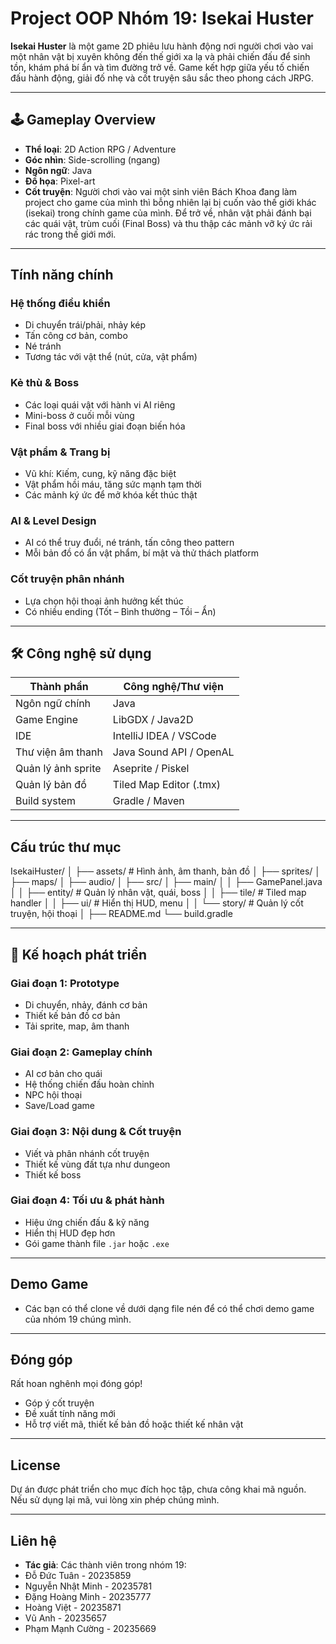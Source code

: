 # Project OOP Nhóm 19: Isekai Huster

**Isekai Huster** là một game 2D phiêu lưu hành động nơi người chơi vào vai 
một nhân vật bị xuyên không đến thế giới xa lạ và phải chiến đấu để sinh tồn, 
khám phá bí ẩn và tìm đường trở về. Game kết hợp giữa yếu tố chiến đấu hành động, 
giải đố nhẹ và cốt truyện sâu sắc theo phong cách JRPG.

---

## 🕹️ Gameplay Overview

- **Thể loại**: 2D Action RPG / Adventure
- **Góc nhìn**: Side-scrolling (ngang)
- **Ngôn ngữ**: Java
- **Đồ họa**: Pixel-art
- **Cốt truyện**: 
Người chơi vào vai một sinh viên Bách Khoa đang làm project cho game của mình thì bỗng nhiên 
lại bị cuốn vào thế giới khác (isekai) trong chính game của mình. Để trở về, nhân vật phải 
đánh bại các quái vật, trùm cuối (Final Boss) và thu thập các mảnh vỡ ký ức rải rác trong thế giới mới.

---

## Tính năng chính

### Hệ thống điều khiển
- Di chuyển trái/phải, nhảy kép
- Tấn công cơ bản, combo
- Né tránh
- Tương tác với vật thể (nút, cửa, vật phẩm)

### Kẻ thù & Boss
- Các loại quái vật với hành vi AI riêng
- Mini-boss ở cuối mỗi vùng
- Final boss với nhiều giai đoạn biến hóa

### Vật phẩm & Trang bị
- Vũ khí: Kiếm, cung, kỹ năng đặc biệt
- Vật phẩm hồi máu, tăng sức mạnh tạm thời
- Các mảnh ký ức để mở khóa kết thúc thật

### AI & Level Design
- AI có thể truy đuổi, né tránh, tấn công theo pattern
- Mỗi bản đồ có ẩn vật phẩm, bí mật và thử thách platform

### Cốt truyện phân nhánh
- Lựa chọn hội thoại ảnh hưởng kết thúc
- Có nhiều ending (Tốt – Bình thường – Tồi – Ẩn)

---

## 🛠️ Công nghệ sử dụng

| Thành phần         | Công nghệ/Thư viện         |
|--------------------|-----------------------------|
| Ngôn ngữ chính      | Java                        |
| Game Engine         | LibGDX / Java2D             |
| IDE                 | IntelliJ IDEA / VSCode      |
| Thư viện âm thanh   | Java Sound API / OpenAL     |
| Quản lý ảnh sprite  | Aseprite / Piskel           |
| Quản lý bản đồ      | Tiled Map Editor (.tmx)     |
| Build system        | Gradle / Maven              |

---

## Cấu trúc thư mục

IsekaiHuster/
│
├── assets/ # Hình ảnh, âm thanh, bản đồ
│ ├── sprites/
│ ├── maps/
│ ├── audio/
│
├── src/
│ ├── main/
│ │ ├── GamePanel.java
│ │ ├── entity/ # Quản lý nhân vật, quái, boss
│ │ ├── tile/ # Tiled map handler
│ │ ├── ui/ # Hiển thị HUD, menu
│ │ └── story/ # Quản lý cốt truyện, hội thoại
│
├── README.md
└── build.gradle


---

## 🔮 Kế hoạch phát triển

### Giai đoạn 1: Prototype
- Di chuyển, nhảy, đánh cơ bản
- Thiết kế bản đồ cơ bản
- Tải sprite, map, âm thanh

### Giai đoạn 2: Gameplay chính
- AI cơ bản cho quái
- Hệ thống chiến đấu hoàn chỉnh
- NPC hội thoại
- Save/Load game

### Giai đoạn 3: Nội dung & Cốt truyện
- Viết và phân nhánh cốt truyện
- Thiết kế vùng đất tựa như dungeon
- Thiết kế boss

### Giai đoạn 4: Tối ưu & phát hành
- Hiệu ứng chiến đấu & kỹ năng
- Hiển thị HUD đẹp hơn
- Gói game thành file `.jar` hoặc `.exe`

---

## Demo Game

- Các bạn có thể clone về dưới dạng file nén để có thể chơi demo game của nhóm 19 chúng mình.

---

## Đóng góp

Rất hoan nghênh mọi đóng góp!

- Góp ý cốt truyện
- Đề xuất tính năng mới
- Hỗ trợ viết mã, thiết kế bản đồ hoặc thiết kế nhân vật

---

## License

Dự án được phát triển cho mục đích học tập, chưa công khai mã nguồn. 
Nếu sử dụng lại mã, vui lòng xin phép chúng mình.

---

## Liên hệ

- **Tác giả**:
Các thành viên trong nhóm 19:
- Đỗ Đức Tuân - 20235859
- Nguyễn Nhật Minh - 20235781
- Đặng Hoàng Minh - 20235777
- Hoàng Việt - 20235871
- Vũ Anh - 20235657
- Phạm Mạnh Cường - 20235669


